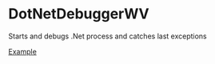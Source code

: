 # DotNetDebuggerWV
 Starts and debugs .Net process and catches last exceptions
 
 [Example](https://i.imgur.com/6R68Dip.png)
